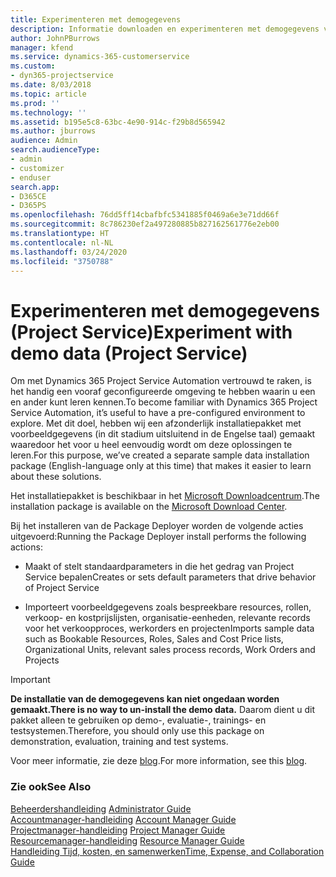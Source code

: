 ```yaml
---
title: Experimenteren met demogegevens
description: Informatie downloaden en experimenteren met demogegevens voor Project Service Automation.
author: JohnPBurrows
manager: kfend
ms.service: dynamics-365-customerservice
ms.custom:
- dyn365-projectservice
ms.date: 8/03/2018
ms.topic: article
ms.prod: ''
ms.technology: ''
ms.assetid: b195e5c8-63bc-4e90-914c-f29b8d565942
ms.author: jburrows
audience: Admin
search.audienceType:
- admin
- customizer
- enduser
search.app:
- D365CE
- D365PS
ms.openlocfilehash: 76dd5ff14cbafbfc5341885f0469a6e3e71dd66f
ms.sourcegitcommit: 8c786230ef2a497280885b827162561776e2eb00
ms.translationtype: HT
ms.contentlocale: nl-NL
ms.lasthandoff: 03/24/2020
ms.locfileid: "3750788"
---
```

# <a name="experiment-with-demo-data-project-service"></a><span data-ttu-id="47a37-103">Experimenteren met demogegevens (Project Service)</span><span class="sxs-lookup"><span data-stu-id="47a37-103">Experiment with demo data (Project Service)</span></span>

<span data-ttu-id="47a37-104">Om met Dynamics 365 Project Service Automation vertrouwd te raken, is het handig een vooraf geconfigureerde omgeving te hebben waarin u een en ander kunt leren kennen.</span><span class="sxs-lookup"><span data-stu-id="47a37-104">To become familiar with Dynamics 365 Project Service Automation, it’s useful to have a pre-configured environment to explore.</span></span> <span data-ttu-id="47a37-105">Met dit doel, hebben wij een afzonderlijk installatiepakket met voorbeeldgegevens (in dit stadium uitsluitend in de Engelse taal) gemaakt waaredoor het voor u heel eenvoudig wordt om deze oplossingen te leren.</span><span class="sxs-lookup"><span data-stu-id="47a37-105">For this purpose, we’ve created a separate sample data installation package (English-language only at this time) that makes it easier to learn about these solutions.</span></span> 

<span data-ttu-id="47a37-106">Het installatiepakket is beschikbaar in het [Microsoft Downloadcentrum](https://go.microsoft.com/fwlink/?linkid=859966).</span><span class="sxs-lookup"><span data-stu-id="47a37-106">The installation package is available on the [Microsoft Download Center](https://go.microsoft.com/fwlink/?linkid=859966).</span></span>  

<span data-ttu-id="47a37-107">Bij het installeren van de Package Deployer worden de volgende acties uitgevoerd:</span><span class="sxs-lookup"><span data-stu-id="47a37-107">Running the Package Deployer install performs the following actions:</span></span> 
  
-   <span data-ttu-id="47a37-108">Maakt of stelt standaardparameters in die het gedrag van Project Service bepalen</span><span class="sxs-lookup"><span data-stu-id="47a37-108">Creates or sets default parameters that drive behavior of Project Service</span></span>  
  
-   <span data-ttu-id="47a37-109">Importeert voorbeeldgegevens zoals bespreekbare resources, rollen, verkoop- en kostprijslijsten, organisatie-eenheden, relevante records voor het verkoopproces, werkorders en projecten</span><span class="sxs-lookup"><span data-stu-id="47a37-109">Imports sample data such as Bookable Resources, Roles, Sales and Cost Price lists, Organizational Units, relevant sales process records, Work Orders and Projects</span></span>    
  
> [!IMPORTANT]
> <span data-ttu-id="47a37-110">**De installatie van de demogegevens kan niet ongedaan worden gemaakt.**</span><span class="sxs-lookup"><span data-stu-id="47a37-110">**There is no way to un-install the demo data.**</span></span> <span data-ttu-id="47a37-111">Daarom dient u dit pakket alleen te gebruiken op demo-, evaluatie-, trainings- en testsystemen.</span><span class="sxs-lookup"><span data-stu-id="47a37-111">Therefore, you should only use this package on demonstration, evaluation, training and test systems.</span></span>

<span data-ttu-id="47a37-112">Voor meer informatie, zie deze [blog](https://blogs.msdn.microsoft.com/crm/2017/10/24/microsoft-dynamics-365-for-field-service-and-project-service-automation-sample-data).</span><span class="sxs-lookup"><span data-stu-id="47a37-112">For more information, see this [blog](https://blogs.msdn.microsoft.com/crm/2017/10/24/microsoft-dynamics-365-for-field-service-and-project-service-automation-sample-data).</span></span>





  
### <a name="see-also"></a><span data-ttu-id="47a37-113">Zie ook</span><span class="sxs-lookup"><span data-stu-id="47a37-113">See Also</span></span>  
 <span data-ttu-id="47a37-114">[Beheerdershandleiding](../project-service/admin-guide.md) </span><span class="sxs-lookup"><span data-stu-id="47a37-114">[Administrator Guide](../project-service/admin-guide.md) </span></span>  
 <span data-ttu-id="47a37-115">[Accountmanager-handleiding](../project-service/account-manager-guide.md) </span><span class="sxs-lookup"><span data-stu-id="47a37-115">[Account Manager Guide](../project-service/account-manager-guide.md) </span></span>  
 <span data-ttu-id="47a37-116">[Projectmanager-handleiding](../project-service/project-manager-guide.md) </span><span class="sxs-lookup"><span data-stu-id="47a37-116">[Project Manager Guide](../project-service/project-manager-guide.md) </span></span>  
 <span data-ttu-id="47a37-117">[Resourcemanager-handleiding](../project-service/resource-manager-guide.md) </span><span class="sxs-lookup"><span data-stu-id="47a37-117">[Resource Manager Guide](../project-service/resource-manager-guide.md) </span></span>  
 [<span data-ttu-id="47a37-118">Handleiding Tijd, kosten, en samenwerken</span><span class="sxs-lookup"><span data-stu-id="47a37-118">Time, Expense, and Collaboration Guide</span></span>](../project-service/time-expense-collaboration-guide.md)
